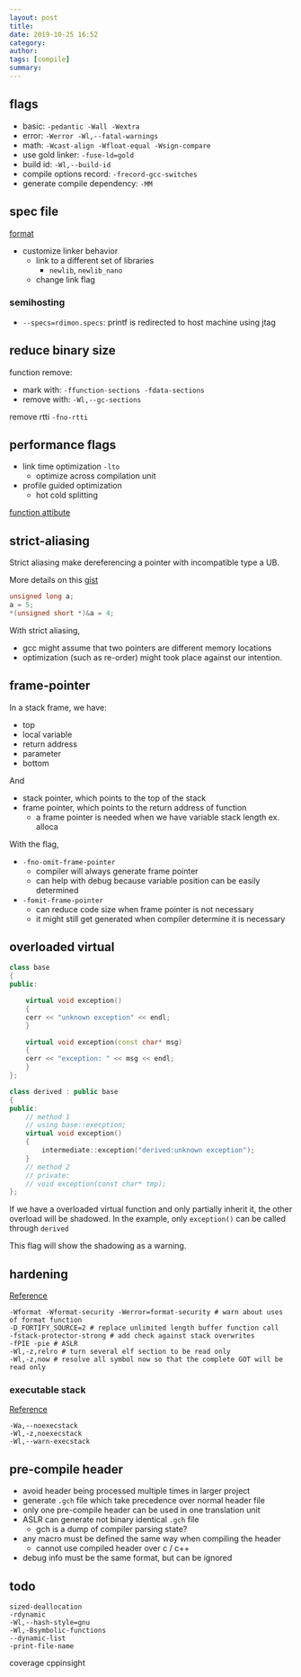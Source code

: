 ```yaml
---
layout: post
title: 
date: 2019-10-25 16:52
category: 
author: 
tags: [compile]
summary: 
---
```


## flags

* basic: `-pedantic -Wall -Wextra` 
* error: `-Werror -Wl,--fatal-warnings`
* math: `-Wcast-align -Wfloat-equal -Wsign-compare`
* use gold linker: `-fuse-ld=gold`
* build id: `-Wl,--build-id`
* compile options record: `-frecord-gcc-switches`
* generate compile dependency: `-MM`

## spec file

[format](https://gcc.gnu.org/onlinedocs/gcc/Spec-Files.html)

* customize linker behavior
  * link to a different set of libraries
    * `newlib`, `newlib_nano`
  * change link flag

### semihosting

* `--specs=rdimon.specs`: printf is redirected to host machine using jtag

## reduce binary size

function remove:

* mark with: `-ffunction-sections -fdata-sections`
* remove with: `-Wl,--gc-sections`

remove rtti `-fno-rtti`

## performance flags

* link time optimization `-lto`
  * optimize across compilation unit
* profile guided optimization
  * hot cold splitting

[function attibute](https://gcc.gnu.org/onlinedocs/gcc/Function-Attributes.html)

## strict-aliasing

Strict aliasing make dereferencing a pointer with incompatible type a UB.

More details on this [gist](https://gist.github.com/shafik/848ae25ee209f698763cffee272a58f8)

```c
unsigned long a;
a = 5;
*(unsigned short *)&a = 4;
```

With strict aliasing,

* gcc might assume that two pointers are different memory locations
* optimization (such as re-order) might took place against our intention.

## frame-pointer

In a stack frame, we have:

* top
* local variable
* return address
* parameter
* bottom

And

* stack pointer, which points to the top of the stack
* frame pointer, which points to the return address of function
  * a frame pointer is needed when we have variable stack length ex. alloca

With the flag,

* `-fno-omit-frame-pointer`
  * compiler will always generate frame pointer
  * can help with debug because variable position can be easily determined
* `-fomit-frame-pointer`
  * can reduce code size when frame pointer is not necessary
  * it might still get generated when compiler determine it is necessary

## overloaded virtual

```c++
class base
{
public:

    virtual void exception()
    {
    cerr << "unknown exception" << endl;
    }

    virtual void exception(const char* msg)
    {
    cerr << "exception: " << msg << endl;
    }
};

class derived : public base
{
public:
    // method 1
    // using base::execption;
    virtual void exception() 
    { 
        intermediate::exception("derived:unknown exception");
    }
    // method 2
    // private:
    // void exception(const char* tmp);
};
```

If we have a overloaded virtual function and only partially inherit it,
the other overload will be shadowed.
In the example, only `exception()` can be called through `derived`

This flag will show the shadowing as a warning.

## hardening

[Reference](https://wiki.debian.org/Hardening#Environment_variables)

```
-Wformat -Wformat-security -Werror=format-security # warn about uses of format function
-D_FORTIFY_SOURCE=2 # replace unlimited length buffer function call
-fstack-protector-strong # add check against stack overwrites
-fPIE -pie # ASLR
-Wl,-z,relro # turn several elf section to be read only
-Wl,-z,now # resolve all symbol now so that the complete GOT will be read only
```

### executable stack

[Reference](https://wiki.gentoo.org/wiki/Hardened/GNU_stack_quickstart)

```
-Wa,--noexecstack
-Wl,-z,noexecstack
-Wl,--warn-execstack
```

## pre-compile header

* avoid header being processed multiple times in larger project
* generate `.gch` file which take precedence over normal header file
* only one pre-compile header can be used in one translation unit
* ASLR can generate not binary identical `.gch` file
  * gch is a dump of compiler parsing state?
* any macro must be defined the same way when compiling the header
  * cannot use compiled header over c / c++
* debug info must be the same format, but can be ignored

## todo

```
sized-deallocation
-rdynamic
-Wl,--hash-style=gnu
-Wl,-Bsymbolic-functions
--dynamic-list
-print-file-name
```

coverage
cppinsight
